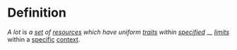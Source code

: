 # Definition

_A lot_ is _a_ [_set_](set.md) _of_ [_resources_](resource.md) _which have uniform_ [_traits_](trait.md) _within_ [_specified_](specification.md) __ [_limits_](limit.md) within a [specific](specific.md) [context](context.md).
